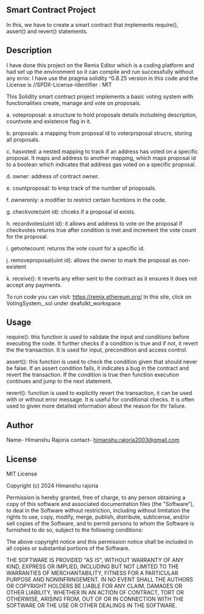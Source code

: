 ## Smart Contract Project

In this, we have to create a smart contract that implements require(), assert() and revert() statements.

## Description
I have done this project on the Remix Editor which is a coding platform and had set up the environment so it can compile and run successfully without any error.
I have use the pragma solidity ^0.8.25 version in this code and the License is //SPDX-License-Identifier : MIT

This Solidity smart contract project implements a basic voting system with functionalities create, manage and vote on proposals.

a. voteproposal: a structure to hold proposals details includeing description, countvote and existence flag in it.

b. proposals: a mapping from proposal id to voterproposal strucrs, storing all proposals.

c. hasvoted: a nested mapping to track if an address has voted on a specific proposal. It maps and address to another mapping, which maps proposal id to a boolean which indicates that address gas voted on a specific proposal.

d. owner: address of contract owner.

e. countproposal: to krep track of the number of prioposals.

f. owneronly: a modifier to restrict certain fucntions in the code.

g. checkvote(uint id): chceks if a proposal id exists.

h. recordvotes(uint id): it allows and address to vote on the proposal if checkvotes returns true after condition is met and increment the vote count for the proposal.

i. getvotecount: returns the vote count for a specific id.

j. removeproposal(uint id): allows the owner to mark the proposal as non-existent

k. receive(): it reverts any ether sent to the contract as it ensures it does not accept any payments.

To run code you can visit:  https://remix.ethereum.org/
In this site, click on VotingSystem_.sol under deafulkt_workspace

## Usage
require(): this function is used to validate the input and conditions before executing the code. It further checks if a condition is true and if not, it revert the the transaction. It is used for input, precondition and access control.

assert(): this function is used to check the condition given that should never be false. If an assert condition fails, it indicates a bug in the contract and revert the transaction. If the condition is true then function execution continues and jump to the next statement.

revert(): function is used to explicitly revert the transaction, it can be used with or without error message. It is useful for conditional checks. It is often used to given more detailed information about the reason for thr failure.

## Author
Name- Himanshu Rajoria
contact- himanshu.rajoria2003@gmail.com

## License
MIT License

Copyright (c) 2024 Himanshu rajoria

Permission is hereby granted, free of charge, to any person obtaining a copy
of this software and associated documentation files (the "Software"), to deal
in the Software without restriction, including without limitation the rights
to use, copy, modify, merge, publish, distribute, sublicense, and/or sell
copies of the Software, and to permit persons to whom the Software is
furnished to do so, subject to the following conditions:

The above copyright notice and this permission notice shall be included in all
copies or substantial portions of the Software.

THE SOFTWARE IS PROVIDED "AS IS", WITHOUT WARRANTY OF ANY KIND, EXPRESS OR
IMPLIED, INCLUDING BUT NOT LIMITED TO THE WARRANTIES OF MERCHANTABILITY,
FITNESS FOR A PARTICULAR PURPOSE AND NONINFRINGEMENT. IN NO EVENT SHALL THE
AUTHORS OR COPYRIGHT HOLDERS BE LIABLE FOR ANY CLAIM, DAMAGES OR OTHER
LIABILITY, WHETHER IN AN ACTION OF CONTRACT, TORT OR OTHERWISE, ARISING FROM,
OUT OF OR IN CONNECTION WITH THE SOFTWARE OR THE USE OR OTHER DEALINGS IN THE
SOFTWARE.

